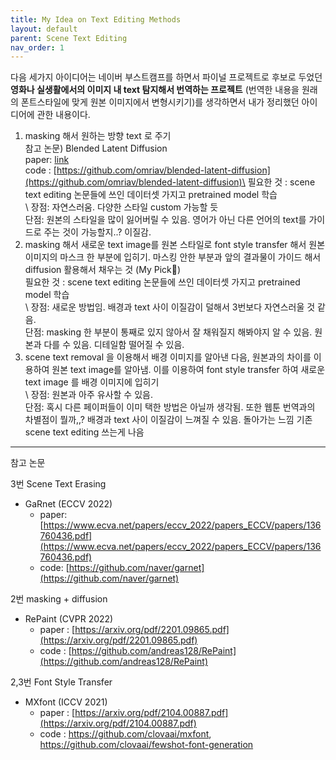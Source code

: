 ```yaml
---
title: My Idea on Text Editing Methods
layout: default
parent: Scene Text Editing 
nav_order: 1
---
```


다음 세가지 아이디어는 네이버 부스트캠프를 하면서 파이널 프로젝트로 후보로 두었던 **영화나 실생활에서의 이미지 내 text 탐지해서 번역하는 프로젝트** (번역한 내용을 원래의 폰트스타일에 맞게 원본 이미지에서 변형시키기)를 생각하면서 내가 정리했던 아이디어에 관한 내용이다. 

1. masking 해서 원하는 방향 text 로 주기 \
참고 논문) Blended Latent Diffusion \
paper: [link](https://arxiv.org/pdf/2206.02779.pdf) \
code : [https://github.com/omriav/blended-latent-diffusion](https://github.com/omriav/blended-latent-diffusion)\
필요한 것 : scene text editing 논문들에 쓰인 데이터셋 가지고 pretrained model 학습 \
\\
장점: 자연스러움. 다양한 스타일 custom 가능할 듯 \
단점: 원본의 스타일을 많이 잃어버릴 수 있음. 영어가 아닌 다른 언어의 text를 가이드로 주는 것이 가능할지..? 이질감. 
1. masking 해서 새로운 text image를 원본 스타일로 font style transfer 해서 원본 이미지의 마스크 한 부분에 입히기. 마스킹 안한 부분과 앞의 결과물이 가이드 해서 diffusion 활용해서 채우는 것 (My Pick🌟)\
필요한 것 : scene text editing 논문들에 쓰인 데이터셋 가지고 pretrained model 학습 \
\\
장점: 새로운 방법임. 배경과 text 사이 이질감이 덜해서 3번보다 자연스러울 것 같음.\
단점: masking 한 부분이 통째로 있지 않아서 잘 채워질지 해봐야지 알 수 있음. 원본과 다를 수 있음. 디테일함 떨어질 수 있음. 
1. scene text removal 을 이용해서 배경 이미지를 알아낸 다음, 원본과의 차이를 이용하여 원본 text image를 알아냄. 이를 이용하여 font style transfer 하여 새로운 text image 를 배경 이미지에 입히기 \
\\
장점: 원본과 아주 유사할 수 있음. \
단점: 혹시 다른 페이퍼들이 이미 택한 방법은 아닐까 생각됨. 또한 웹툰 번역과의 차별점이 뭘까,,? 배경과 text 사이 이질감이 느껴질 수 있음. 돌아가는 느낌 기존 scene text editing 쓰는게 나음 

---

참고 논문 

3번 Scene Text Erasing 

- GaRnet (ECCV 2022)
    - paper: [https://www.ecva.net/papers/eccv_2022/papers_ECCV/papers/136760436.pdf](https://www.ecva.net/papers/eccv_2022/papers_ECCV/papers/136760436.pdf)
    - code: [https://github.com/naver/garnet](https://github.com/naver/garnet)

2번 masking + diffusion

- RePaint (CVPR 2022)
    - paper : [https://arxiv.org/pdf/2201.09865.pdf](https://arxiv.org/pdf/2201.09865.pdf)
    - code : [https://github.com/andreas128/RePaint](https://github.com/andreas128/RePaint)

2,3번 Font Style Transfer 

- MXfont (ICCV 2021)
    - paper : [https://arxiv.org/pdf/2104.00887.pdf](https://arxiv.org/pdf/2104.00887.pdf)
    - code : https://github.com/clovaai/mxfont, https://github.com/clovaai/fewshot-font-generation